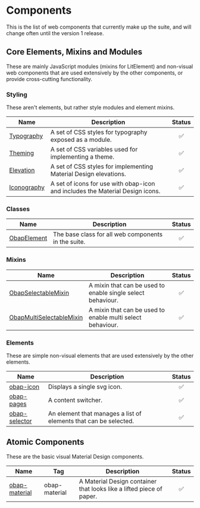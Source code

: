 # Components

This is the list of web components that currently make up the suite, and will change often until the version 1 release.

## Core Elements, Mixins and Modules

These are mainly JavaScript modules (mixins for LitElement) and non-visual web components that are used extensively by the other components, or provide cross-cutting functionality.

### Styling

These aren't elements, but rather style modules and element mixins.

|Name                                 |Description                                                                |Status            |
|-------------------------------------|-----------------------------------------------------------------------------|:----------------:|
|[Typography](modules/typography.md)  |A set of CSS styles for typography exposed as a module.                      |:white_check_mark:|
|[Theming](modules/theming.md)        |A set of CSS variables used for implementing a theme.                        |:white_check_mark:|
|[Elevation](modules/elevation.md)    |A set of CSS styles for implementing Material Design elevations.             |:white_check_mark:|
|[Iconography](modules/iconography.md)|A set of icons for use with obap-icon and includes the Material Design icons.|:white_check_mark:|

### Classes

|Name                                  |Description                                        |Status            |
|--------------------------------------|---------------------------------------------------|:----------------:|
|[ObapElement](elements/ObapElement.md)|The base class for all web components in the suite.|:white_check_mark:|

### Mixins

|Name                                                            |Description                                                |Status            |
|----------------------------------------------------------------|-----------------------------------------------------------|:----------------:|
|[ObapSelectableMixin](elements/ObapSelectableMixin.md)          |A mixin that can be used to enable single select behaviour.|:white_check_mark:|
|[ObapMultiSelectableMixin](elements/ObapMultiSelectableMixin.md)|A mixin that can be used to enable multi select behaviour. |:white_check_mark:|

### Elements

These are simple non-visual elements that are used extensively by the other elements.

|Name                                      |Description                                                         |Status            |
|------------------------------------------|--------------------------------------------------------------------|:----------------:|
|[obap-icon](elements/obap-icon.md)        |Displays a single svg icon.                                         |:white_check_mark:|
|[obap-pages](elements/obap-pages.md)      |A content switcher.                                                 |:white_check_mark:|
|[obap-selector](elements/obap-selector.md)|An element that manages a list of elements that can be selected.    |:white_check_mark:|

## Atomic Components

These are the basic visual Material Design components.

|Name                                      |Tag          |Description                                                         |Status            |
|------------------------------------------|-------------|--------------------------------------------------------------------|:----------------:|
|[obap-material](elements/obap-material.md)|obap-material|A Material Design container that looks like a lifted piece of paper.|:white_check_mark:|